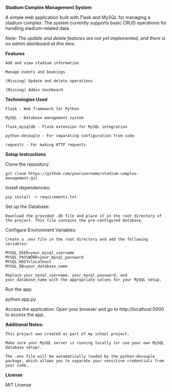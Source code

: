 **Stadium Complex Management System**

A simple web application built with Flask and MySQL for managing a stadium complex. The system currently supports basic CRUD operations for handling stadium-related data.

_Note: The update and delete features are not yet implemented, and there is no admin dashboard at this time._


**Features**

    Add and view stadium information

    Manage events and bookings

    (Missing) Update and delete operations

    (Missing) Admin dashboard


**Technologies Used**

    Flask - Web framework for Python

    MySQL - Database management system

    flask_mysqldb - Flask extension for MySQL integration

    python-decouple - For separating configuration from code

    requests - For making HTTP requests


**Setup Instructions**

Clone the repository:

    git clone https://github.com/yourusername/stadium-complex-management.git

Install dependencies:

    pip install -r requirements.txt

Set up the Database:

    Download the provided .db file and place it in the root directory of the project. This file contains the pre-configured database.

Configure Environment Variables:

    Create a .env file in the root directory and add the following variables:

    MYSQL_USER=your_mysql_username
    MYSQL_PASSWORD=your_mysql_password
    MYSQL_HOST=localhost
    MYSQL_DB=your_database_name

    Replace your_mysql_username, your_mysql_password, and your_database_name with the appropriate values for your MySQL setup.

Run the app:

python app.py

Access the application: Open your browser and go to http://localhost:5000 to access the app.


**Additional Notes:**

    This project was created as part of my school project. 

    Make sure your MySQL server is running locally (or use your own MySQL database setup).

    The .env file will be automatically loaded by the python-decouple package, which allows you to separate your sensitive credentials from your code.

**License**

MIT License
